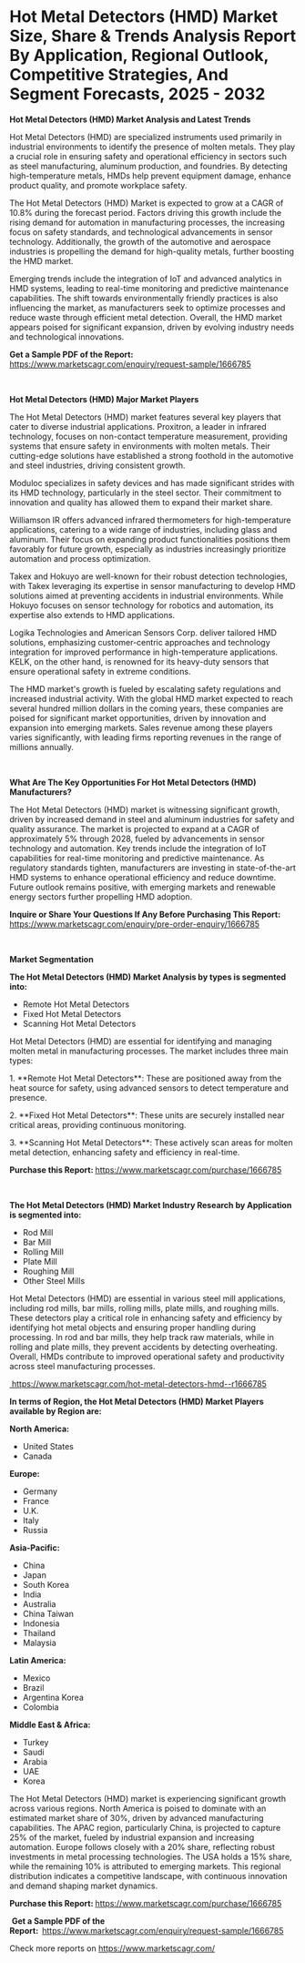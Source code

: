 <p><h1>Hot Metal Detectors (HMD) Market Size, Share & Trends Analysis Report By Application, Regional Outlook, Competitive Strategies, And Segment Forecasts, 2025 - 2032</h1></p><p><strong>Hot Metal Detectors (HMD) Market Analysis and Latest Trends</strong></p>
<p><p>Hot Metal Detectors (HMD) are specialized instruments used primarily in industrial environments to identify the presence of molten metals. They play a crucial role in ensuring safety and operational efficiency in sectors such as steel manufacturing, aluminum production, and foundries. By detecting high-temperature metals, HMDs help prevent equipment damage, enhance product quality, and promote workplace safety.</p><p>The Hot Metal Detectors (HMD) Market is expected to grow at a CAGR of 10.8% during the forecast period. Factors driving this growth include the rising demand for automation in manufacturing processes, the increasing focus on safety standards, and technological advancements in sensor technology. Additionally, the growth of the automotive and aerospace industries is propelling the demand for high-quality metals, further boosting the HMD market. </p><p>Emerging trends include the integration of IoT and advanced analytics in HMD systems, leading to real-time monitoring and predictive maintenance capabilities. The shift towards environmentally friendly practices is also influencing the market, as manufacturers seek to optimize processes and reduce waste through efficient metal detection. Overall, the HMD market appears poised for significant expansion, driven by evolving industry needs and technological innovations.</p></p>
<p><strong>Get a Sample PDF of the Report:&nbsp;</strong> <a href="https://www.marketscagr.com/enquiry/request-sample/1666785?utm_campaign=3577&utm_medium=2&utm_source=Github&utm_content=ia&utm_term=11042025&utm_id=hot-metal-detectors-hmd">https://www.marketscagr.com/enquiry/request-sample/1666785</a></p>
<p>&nbsp;</p>
<p><strong>Hot Metal Detectors (HMD) Major Market Players</strong></p>
<p><p>The Hot Metal Detectors (HMD) market features several key players that cater to diverse industrial applications. Proxitron, a leader in infrared technology, focuses on non-contact temperature measurement, providing systems that ensure safety in environments with molten metals. Their cutting-edge solutions have established a strong foothold in the automotive and steel industries, driving consistent growth.</p><p>Moduloc specializes in safety devices and has made significant strides with its HMD technology, particularly in the steel sector. Their commitment to innovation and quality has allowed them to expand their market share. </p><p>Williamson IR offers advanced infrared thermometers for high-temperature applications, catering to a wide range of industries, including glass and aluminum. Their focus on expanding product functionalities positions them favorably for future growth, especially as industries increasingly prioritize automation and process optimization.</p><p>Takex and Hokuyo are well-known for their robust detection technologies, with Takex leveraging its expertise in sensor manufacturing to develop HMD solutions aimed at preventing accidents in industrial environments. While Hokuyo focuses on sensor technology for robotics and automation, its expertise also extends to HMD applications.</p><p>Logika Technologies and American Sensors Corp. deliver tailored HMD solutions, emphasizing customer-centric approaches and technology integration for improved performance in high-temperature applications. KELK, on the other hand, is renowned for its heavy-duty sensors that ensure operational safety in extreme conditions.</p><p>The HMD market's growth is fueled by escalating safety regulations and increased industrial activity. With the global HMD market expected to reach several hundred million dollars in the coming years, these companies are poised for significant market opportunities, driven by innovation and expansion into emerging markets. Sales revenue among these players varies significantly, with leading firms reporting revenues in the range of millions annually.</p></p>
<p>&nbsp;</p>
<p><strong>What Are The Key Opportunities For Hot Metal Detectors (HMD) Manufacturers?</strong></p>
<p><p>The Hot Metal Detectors (HMD) market is witnessing significant growth, driven by increased demand in steel and aluminum industries for safety and quality assurance. The market is projected to expand at a CAGR of approximately 5% through 2028, fueled by advancements in sensor technology and automation. Key trends include the integration of IoT capabilities for real-time monitoring and predictive maintenance. As regulatory standards tighten, manufacturers are investing in state-of-the-art HMD systems to enhance operational efficiency and reduce downtime. Future outlook remains positive, with emerging markets and renewable energy sectors further propelling HMD adoption.</p></p>
<p><strong>Inquire or Share Your Questions If Any Before Purchasing This Report:</strong> <a href="https://www.marketscagr.com/enquiry/pre-order-enquiry/1666785?utm_campaign=3577&utm_medium=2&utm_source=Github&utm_content=ia&utm_term=11042025&utm_id=hot-metal-detectors-hmd">https://www.marketscagr.com/enquiry/pre-order-enquiry/1666785</a></p>
<p>&nbsp;</p>
<p><strong>Market Segmentation</strong></p>
<p><strong>The Hot Metal Detectors (HMD) Market Analysis by types is segmented into:</strong></p>
<p><ul><li>Remote Hot Metal Detectors</li><li>Fixed Hot Metal Detectors</li><li>Scanning Hot Metal Detectors</li></ul></p>
<p><p>Hot Metal Detectors (HMD) are essential for identifying and managing molten metal in manufacturing processes. The market includes three main types: </p><p>1. **Remote Hot Metal Detectors**: These are positioned away from the heat source for safety, using advanced sensors to detect temperature and presence.</p><p>2. **Fixed Hot Metal Detectors**: These units are securely installed near critical areas, providing continuous monitoring.</p><p>3. **Scanning Hot Metal Detectors**: These actively scan areas for molten metal detection, enhancing safety and efficiency in real-time.</p></p>
<p><strong>Purchase this Report:&nbsp;</strong><a href="https://www.marketscagr.com/purchase/1666785?utm_campaign=3577&utm_medium=2&utm_source=Github&utm_content=ia&utm_term=11042025&utm_id=hot-metal-detectors-hmd">https://www.marketscagr.com/purchase/1666785</a></p>
<p>&nbsp;</p>
<p><strong>The Hot Metal Detectors (HMD) Market Industry Research by Application is segmented into:</strong></p>
<p><ul><li>Rod Mill</li><li>Bar Mill</li><li>Rolling Mill</li><li>Plate Mill</li><li>Roughing Mill</li><li>Other Steel Mills</li></ul></p>
<p><p>Hot Metal Detectors (HMD) are essential in various steel mill applications, including rod mills, bar mills, rolling mills, plate mills, and roughing mills. These detectors play a critical role in enhancing safety and efficiency by identifying hot metal objects and ensuring proper handling during processing. In rod and bar mills, they help track raw materials, while in rolling and plate mills, they prevent accidents by detecting overheating. Overall, HMDs contribute to improved operational safety and productivity across steel manufacturing processes.</p></p>
<p><a href="https://www.marketscagr.com/hot-metal-detectors-hmd--r1666785?utm_campaign=3577&utm_medium=2&utm_source=Github&utm_content=ia&utm_term=11042025&utm_id=hot-metal-detectors-hmd">&nbsp;https://www.marketscagr.com/hot-metal-detectors-hmd--r1666785</a></p>
<p><strong>In terms of Region, the Hot Metal Detectors (HMD) Market Players available by Region are:</strong></p>
<p>
    <p> <strong> North America: </strong>
        <ul>
            <li>United States</li>
            <li>Canada</li>
        </ul>
        </p> 
    <p> <strong> Europe: </strong>
        <ul>
            <li>Germany</li>
            <li>France</li>
            <li>U.K.</li>
            <li>Italy</li>
            <li>Russia</li>
        </ul>
        </p> 
    <p> <strong> Asia-Pacific: </strong>
        <ul>
            <li>China</li>
            <li>Japan</li>
            <li>South Korea</li>
            <li>India</li>
            <li>Australia</li>
            <li>China Taiwan</li>
            <li>Indonesia</li>
            <li>Thailand</li>
            <li>Malaysia</li>
        </ul>
        </p> 
    <p> <strong> Latin America: </strong>
        <ul>
            <li>Mexico</li>
            <li>Brazil</li>
            <li>Argentina Korea</li>
            <li>Colombia</li>
        </ul>
        </p> 
    <p> <strong> Middle East & Africa: </strong>
        <ul>
            <li>Turkey</li>
            <li>Saudi</li>
            <li>Arabia</li>
            <li>UAE</li>
            <li>Korea</li>
        </ul>
    </p>
    </p>
<p><p>The Hot Metal Detectors (HMD) market is experiencing significant growth across various regions. North America is poised to dominate with an estimated market share of 30%, driven by advanced manufacturing capabilities. The APAC region, particularly China, is projected to capture 25% of the market, fueled by industrial expansion and increasing automation. Europe follows closely with a 20% share, reflecting robust investments in metal processing technologies. The USA holds a 15% share, while the remaining 10% is attributed to emerging markets. This regional distribution indicates a competitive landscape, with continuous innovation and demand shaping market dynamics.</p></p>
<p><strong>Purchase this Report: </strong><a href="https://www.marketscagr.com/purchase/1666785?utm_campaign=3577&utm_medium=2&utm_source=Github&utm_content=ia&utm_term=11042025&utm_id=hot-metal-detectors-hmd">https://www.marketscagr.com/purchase/1666785</a></p>
<p>&nbsp;<strong>Get a Sample PDF of the Report:&nbsp;&nbsp;</strong><a href="https://www.marketscagr.com/enquiry/request-sample/1666785?utm_campaign=3577&utm_medium=2&utm_source=Github&utm_content=ia&utm_term=11042025&utm_id=hot-metal-detectors-hmd">https://www.marketscagr.com/enquiry/request-sample/1666785</a></p>
<p><strong></strong></p>
<p>Check more reports on <a href="https://www.marketscagr.com/?utm_campaign=3577&utm_medium=2&utm_source=Github&utm_content=ia&utm_term=11042025&utm_id=hot-metal-detectors-hmd">https://www.marketscagr.com/</a></p>